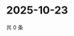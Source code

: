 # 2025-10-23

共 0 条

<!-- BEGIN ZHIHUQUESTIONS -->
<!-- 最后更新时间 Thu Oct 23 2025 23:12:34 GMT+0800 (China Standard Time) -->

<!-- END ZHIHUQUESTIONS -->
